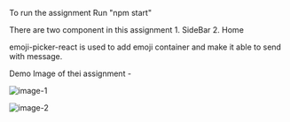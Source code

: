 To run the assignment Run  "npm start"

There are two component in this assignment 
                                        1. SideBar
                                        2. Home

emoji-picker-react is used to add emoji container and make it able to send with message.

Demo Image of thei assignment -

![image-1](https://github.com/majazulhaque/ExactSpace_Assignment_Chat_App/assets/74106414/7cd943ea-a8f9-43ac-b913-8a160448bf07)

![image-2](https://github.com/majazulhaque/ExactSpace_Assignment_Chat_App/assets/74106414/478532f2-7bb9-41fc-93a5-7ebb3efa9697)
